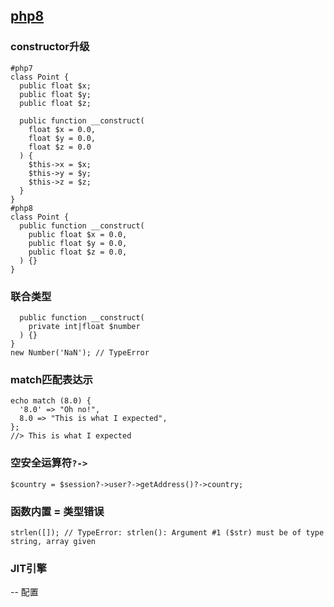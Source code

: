 ## [php8](https://www.php.net/releases/8.0/en.php)

### constructor升级
```shell
#php7
class Point {
  public float $x;
  public float $y;
  public float $z;

  public function __construct(
    float $x = 0.0,
    float $y = 0.0,
    float $z = 0.0
  ) {
    $this->x = $x;
    $this->y = $y;
    $this->z = $z;
  }
}
#php8
class Point {
  public function __construct(
    public float $x = 0.0,
    public float $y = 0.0,
    public float $z = 0.0,
  ) {}
}
```

### 联合类型
```shell
  public function __construct(
    private int|float $number
  ) {}
}
new Number('NaN'); // TypeError
```

### match匹配表达示
```shell
echo match (8.0) {
  '8.0' => "Oh no!",
  8.0 => "This is what I expected",
};
//> This is what I expected
```

### 空安全运算符`?->`
```shell
$country = $session?->user?->getAddress()?->country;
```

### 函数内置 = 类型错误
```shell
strlen([]); // TypeError: strlen(): Argument #1 ($str) must be of type string, array given
```

### JIT引擎
-- 配置